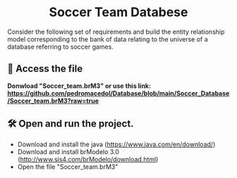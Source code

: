 <h1 align="center"> Soccer Team Databese </h1>
Consider the following set of requirements and build the entity relationship model corresponding to the bank of data relating to the universe of a database referring to soccer games.

## 📁 Access the file

**Donwload "Soccer_team.brM3" or use this link: https://github.com/pedromacedol/Database/blob/main/Soccer_Database/Soccer_team.brM3?raw=true**

## 🛠️ Open and run the project.

- Download and install the java (https://www.java.com/en/download/)
- Download and install brModelo 3.0 (http://www.sis4.com/brModelo/download.html)
- Open the file "Soccer_team.brM3"
